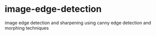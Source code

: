 # image-edge-detection

image edge detection and sharpening using canny edge detection and morphing techniques 
